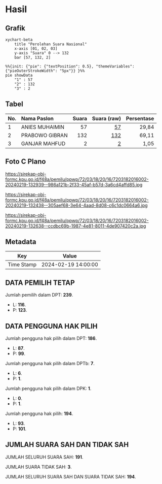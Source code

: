 # Hasil

## Grafik

```mermaid
xychart-beta
    title "Perolehan Suara Nasional"
    x-axis [01, 02, 03]
    y-axis "Suara" 0 --> 132
    bar [57, 132, 2]
```

```mermaid
%%{init: {"pie": {"textPosition": 0.5}, "themeVariables": {"pieOuterStrokeWidth": "5px"}} }%%
pie showData
    "1" : 57
    "2" : 132
    "3" : 2
```

## Tabel

| No. | Nama Paslon    | Suara | Suara (raw) | Persentase |
|:--- |:-------------- | -----:| -----------:| ----------:|
| 1   | ANIES MUHAIMIN | 57    | [57][p-1]   | 29,84      |
| 2   | PRABOWO GIBRAN | 132   | [132][p-2]  | 69,11      |
| 3   | GANJAR MAHFUD  | 2     | [2][p-3]    | 1,05       |


[p-1]: https://github.com/gigit-pemilu/pemilu-2024/blob/main/pilpres/hitung-suara/sub/72-sulawesi-tengah/sub/03-donggala/sub/18-banawa-selatan/sub/2016-lembasada/sub/002-tps/sub/paslon-1.txt
[p-2]: https://github.com/gigit-pemilu/pemilu-2024/blob/main/pilpres/hitung-suara/sub/72-sulawesi-tengah/sub/03-donggala/sub/18-banawa-selatan/sub/2016-lembasada/sub/002-tps/sub/paslon-2.txt
[p-3]: https://github.com/gigit-pemilu/pemilu-2024/blob/main/pilpres/hitung-suara/sub/72-sulawesi-tengah/sub/03-donggala/sub/18-banawa-selatan/sub/2016-lembasada/sub/002-tps/sub/paslon-3.txt

## Foto C Plano

https://sirekap-obj-formc.kpu.go.id/f48a/pemilu/ppwp/72/03/18/20/16/7203182016002-20240219-132939--986a121b-2f33-45af-b57d-3a6cd4affd85.jpg

https://sirekap-obj-formc.kpu.go.id/f48a/pemilu/ppwp/72/03/18/20/16/7203182016002-20240219-132438--305aef68-3e64-4aad-8d08-c6c1dc0664a6.jpg

https://sirekap-obj-formc.kpu.go.id/f48a/pemilu/ppwp/72/03/18/20/16/7203182016002-20240219-132638--ccdbc69b-1987-4e81-8011-4de907420c2a.jpg


## Metadata

| Key        | Value               |
| ---------- | ------------------- |
| Time Stamp | 2024-02-19 14:00:00 |


## DATA PEMILIH TETAP

Jumlah pemilih dalam DPT: **239**.
 * L: **116**.
 * P: **123**.

## DATA PENGGUNA HAK PILIH

Jumlah pengguna hak pilih dalam DPT: **186**.
 * L: **87**.
 * P: **99**.

Jumlah pengguna hak pilih dalam DPTb: **7**.
 * L: **6**.
 * P: **1**.

Jumlah pengguna hak pilih dalam DPK: **1**.
 * L: **0**.
 * P: **1**.

Jumlah pengguna hak pilih: **194**.
 * L: **93**.
 * P: **101**.

## JUMLAH SUARA SAH DAN TIDAK SAH

JUMLAH SELURUH SUARA SAH: **191**.

JUMLAH SUARA TIDAK SAH: **3**.

JUMLAH SELURUH SUARA SAH DAN SUARA TIDAK SAH: **194**.


